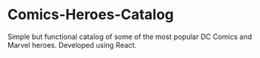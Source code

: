 # Comics-Heroes-Catalog
Simple but functional catalog of some of the most popular DC Comics and Marvel heroes. Developed using React.

